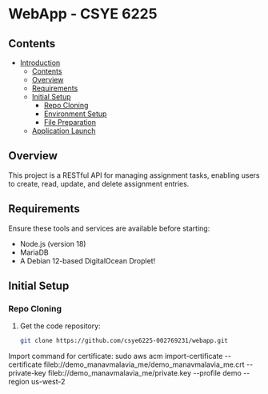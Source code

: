 # WebApp - CSYE 6225

## Contents

- [Introduction](#introduction)
  - [Contents](#contents)
  - [Overview](#overview)
  - [Requirements](#requirements)
  - [Initial Setup](#initial-setup)
    - [Repo Cloning](#repo-cloning)
    - [Environment Setup](#environment-setup)
    - [File Preparation](#file-preparation)
  - [Application Launch](#application-launch)

## Overview

This project is a RESTful API for managing assignment tasks, enabling users to create, read, update, and delete assignment entries.

## Requirements

Ensure these tools and services are available before starting:
- Node.js (version 18)
- MariaDB
- A Debian 12-based DigitalOcean Droplet!

## Initial Setup

### Repo Cloning

1. Get the code repository:
   ```bash
   git clone https://github.com/csye6225-002769231/webapp.git

Import command for certificate:
sudo aws acm import-certificate --certificate fileb://demo_manavmalavia_me/demo_manavmalavia_me.crt --private-key fileb://demo_manavmalavia_me/private.key --profile demo --region us-west-2
